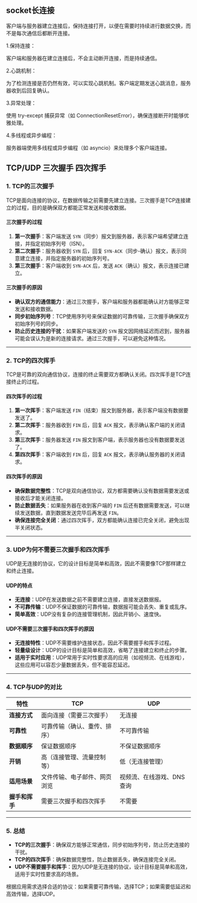 
## socket长连接

客户端与服务器建立连接后，保持连接打开，以便在需要时持续进行数据交换，而不是每次通信后都断开连接。

1.保持连接：

客户端和服务器在建立连接后，不会主动断开连接，而是持续通信。

2.心跳机制：

为了检测连接是否仍然有效，可以实现心跳机制。客户端定期发送心跳消息，服务器收到后回复确认。

3.异常处理：

使用 try-except 捕获异常（如 ConnectionResetError），确保连接断开时能够优雅处理。

4.多线程或异步编程：

服务器端使用多线程或异步编程（如 asyncio）来处理多个客户端连接。


## TCP/UDP 三次握手 四次挥手
### **1. TCP的三次握手**

TCP是面向连接的协议，在数据传输之前需要先建立连接。三次握手是TCP连接建立的过程，目的是确保双方都能正常发送和接收数据。

#### **三次握手的过程**
1. **第一次握手**：客户端发送 `SYN`（同步）报文到服务器，表示客户端希望建立连接，并指定初始序列号（ISN）。
2. **第二次握手**：服务器收到 `SYN` 后，回复 `SYN-ACK`（同步-确认）报文，表示同意建立连接，并指定服务器的初始序列号。
3. **第三次握手**：客户端收到 `SYN-ACK` 后，发送 `ACK`（确认）报文，表示连接已建立。

#### **三次握手的原因**
- **确认双方的通信能力**：通过三次握手，客户端和服务器都能确认对方能够正常发送和接收数据。
- **同步初始序列号**：TCP使用序列号来保证数据的可靠传输，三次握手确保双方初始序列号的同步。
- **防止历史连接的干扰**：如果客户端发送的 `SYN` 报文因网络延迟而迟到，服务器可能会误认为是新的连接请求。通过三次握手，可以避免这种情况。

---

### **2. TCP的四次挥手**

TCP是可靠的双向通信协议，连接的终止需要双方都确认关闭。四次挥手是TCP连接终止的过程。

#### **四次挥手的过程**
1. **第一次挥手**：客户端发送 `FIN`（结束）报文到服务器，表示客户端没有数据要发送了。
2. **第二次挥手**：服务器收到 `FIN` 后，回复 `ACK` 报文，表示确认客户端的关闭请求。
3. **第三次挥手**：服务器发送 `FIN` 报文到客户端，表示服务器也没有数据要发送了。
4. **第四次挥手**：客户端收到 `FIN` 后，回复 `ACK` 报文，表示确认服务器的关闭请求。

#### **四次挥手的原因**
- **确保数据完整性**：TCP是双向通信协议，双方都需要确认没有数据需要发送或接收后才能关闭连接。
- **防止数据丢失**：如果服务器在收到客户端的 `FIN` 后还有数据需要发送，可以继续发送数据，直到数据发送完毕后再发送 `FIN`。
- **确保连接完全关闭**：通过四次挥手，双方都能确认连接已完全关闭，避免出现半关闭状态。

---

### **3. UDP为何不需要三次握手和四次挥手**

UDP是无连接的协议，它的设计目标是简单和高效，因此不需要像TCP那样建立和终止连接。

#### **UDP的特点**
- **无连接**：UDP在发送数据之前不需要建立连接，直接发送数据报。
- **不可靠传输**：UDP不保证数据的可靠传输，数据报可能会丢失、重复或乱序。
- **简单高效**：UDP没有复杂的连接管理机制，因此开销小、速度快。

#### **UDP不需要三次握手和四次挥手的原因**
- **无连接特性**：UDP不需要维护连接状态，因此不需要握手和挥手过程。
- **轻量级设计**：UDP的设计目标是简单和高效，省略了连接建立和终止的步骤。
- **适用于实时应用**：UDP常用于实时性要求高的应用（如视频流、在线游戏），这些应用可以容忍少量数据丢失，但不能容忍延迟。

---

### **4. TCP与UDP的对比**

| 特性                | TCP                              | UDP                              |
|---------------------|----------------------------------|----------------------------------|
| **连接方式**         | 面向连接（需要三次握手）         | 无连接                           |
| **可靠性**           | 可靠传输（确认、重传、排序）     | 不可靠传输                       |
| **数据顺序**         | 保证数据顺序                     | 不保证数据顺序                   |
| **开销**             | 高（连接管理、流量控制等）       | 低（无连接管理）                 |
| **适用场景**         | 文件传输、电子邮件、网页浏览     | 视频流、在线游戏、DNS查询        |
| **握手和挥手**       | 需要三次握手和四次挥手           | 不需要                           |

---

### **5. 总结**

- **TCP的三次握手**：确保双方能够正常通信，同步初始序列号，防止历史连接的干扰。
- **TCP的四次挥手**：确保数据完整性，防止数据丢失，确保连接完全关闭。
- **UDP不需要握手和挥手**：因为UDP是无连接的协议，设计目标是简单和高效，适用于实时性要求高的场景。

根据应用需求选择合适的协议：如果需要可靠传输，选择TCP；如果需要低延迟和高效传输，选择UDP。